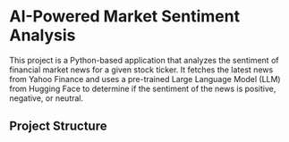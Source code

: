 # AI-Powered Market Sentiment Analysis

This project is a Python-based application that analyzes the sentiment of financial market news for a given stock ticker. It fetches the latest news from Yahoo Finance and uses a pre-trained Large Language Model (LLM) from Hugging Face to determine if the sentiment of the news is positive, negative, or neutral.

## Project Structure